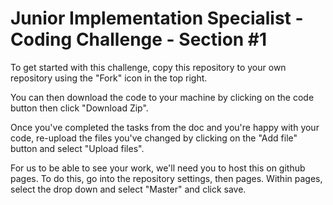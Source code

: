 # Junior Implementation Specialist - Coding Challenge - Section #1

To get started with this challenge, copy this repository to your own repository using the "Fork" icon in the top right. 

You can then download the code to your machine by clicking on the code button then click "Download Zip".

Once you've completed the tasks from the doc and you're happy with your code, re-upload the files you've changed by clicking on the "Add file" button and select "Upload files".

For us to be able to see your work, we'll need you to host this on github pages. To do this, go into the repository settings, then pages. Within pages, select the drop down and select "Master" and click save. 
